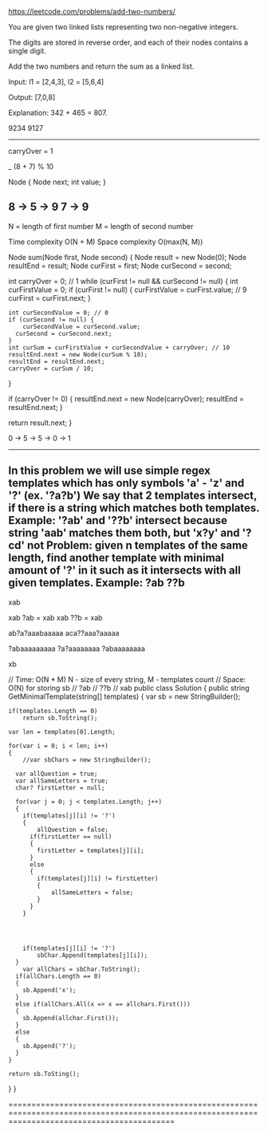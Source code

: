 
https://leetcode.com/problems/add-two-numbers/

You are given two linked lists representing two non-negative integers.

The digits are stored in reverse order, and each of their nodes contains a single digit.

Add the two numbers and return the sum as a linked list.

Input: l1 = [2,4,3], l2 = [5,6,4]

Output: [7,0,8]

Explanation: 342 + 465 = 807.


9234
9127
____



carryOver = 1

_
(8 + 7) % 10 


Node {
	Node next;
  int value;
}


8 -> 5 -> 9
7 -> 9
-------
N = length of first number
M = length of second number

Time complexity O(N + M)
Space complexity O(max(N, M))

Node sum(Node first, Node second) {
	Node result = new Node(0);
  Node resultEnd = result;
	Node curFirst = first;
  Node curSecond = second;
  
  int carryOver = 0; // 1
	while (curFirst != null && curSecond != null) {
  	int curFirstValue = 0;
  	if (curFirst != null) {
    	curFirstValue = curFirst.value;   	// 9
      curFirst = curFirst.next;
    }
    
    int curSecondValue = 0; // 0
  	if (curSecond != null) {
    	curSecondValue = curSecond.value; 
      curSecond = curSecond.next; 
    }
  	int curSum = curFirstValue + curSecondValue + carryOver; // 10
    resultEnd.next = new Node(curSum % 10); 
    resultEnd = resultEnd.next;
    carryOver = curSum / 10;
  }
  
  if (carryOver != 0) {
  	resultEnd.next = new Node(carryOver);
    resultEnd = resultEnd.next;
  }

  return result.next;
}


0 -> 5 -> 5 -> 0 -> 1
















































-----------------------------------------------------------------------------------------------------

In this problem we will use simple regex templates which has only symbols 'a' - 'z' and '?' (ex. '?a?b')
We say that 2 templates intersect, if there is a string which matches both templates.
Example: '?ab' and '??b' intersect because string 'aab' matches them both, but 'x?y' and '?cd' not
Problem: given n templates of the same length, find another template with minimal amount of '?' in it such as it intersects with all given templates.
Example:
?ab
??b
----
xab

xab ?ab = xab
xab ??b = xab

ab?a?aaabaaaaa
aca??aaa?aaaaa

?abaaaaaaaaa
?a?aaaaaaaa
?abaaaaaaaa

xb

// Time: O(N * M) N - size of every string, M - templates count
// Space: O(N) for storing sb
// ?ab
// ??b
// xab
public class Solution
{
	public string GetMinimalTemplate(string[] templates)
  {
  	var sb = new StringBuilder();
    
    if(templates.Length == 0)
    	return sb.ToString();
    
    var len = templates[0].Length;
    
    for(var i = 0; i < len; i++)
    {
    	//var sbChars = new StringBuilder();
      
      var allQuestion = true;
      var allSameLetters = true;
      char? firstLetter = null;
      
      for(var j = 0; j < templates.Length; j++)
      {
      	if(templates[j][i] != '?')
        {
        	allQuestion = false;
          if(firstLetter == null)
          {
          	firstLetter = templates[j][i];
          }
          else
          {
          	if(templates[j][i] != firstLetter)
            {
            	allSameLetters = false;
            }
          }
        }
        
          
          
          
      	if(templates[j][i] != '?')
        	sbChar.Append(templates[j][i]);
      }
    	var allChars = sbChar.ToString();
      if(allChars.Length == 0)
      {
      	sb.Append('x');
      }
      else if(allChars.All(x => x == allchars.First()))
      {
      	sb.Append(allchar.First());
      }
      else
      {
      	sb.Append('?');
      }
    }
    
    return sb.ToSting();
  }
}


================================================================================================================================================


















































